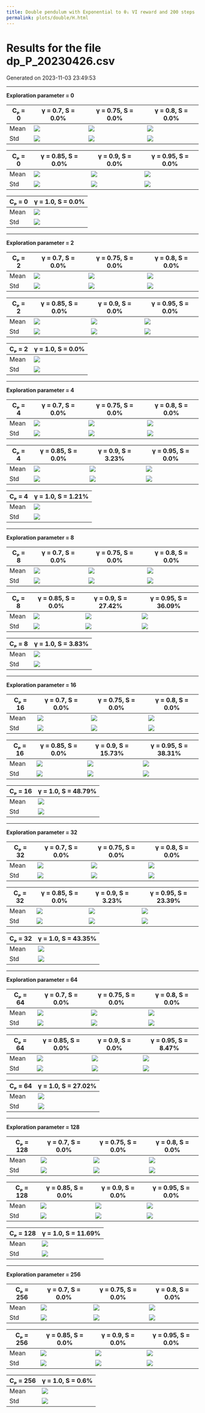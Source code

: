 ```yaml
---
title: Double pendulum with Exponential to θ₁ VI reward and 200 steps
permalink: plots/double/H.html
---
```


# Results for the file dp_P_20230426.csv 

Generated on 2023-11-03 23:49:53

---

**Exploration parameter = 0**

| Cₚ = 0 | γ = 0.7, S = 0.0% | γ = 0.75, S = 0.0% | γ = 0.8, S = 0.0% | 
| --- | --- | --- | --- | 
| Mean | ![](fig/dp_P/mean_g_0.7_cp_0.png) | ![](fig/dp_P/mean_g_0.75_cp_0.png) | ![](fig/dp_P/mean_g_0.8_cp_0.png) | 
| Std | ![](fig/dp_P/std_g_0.7_cp_0.png) | ![](fig/dp_P/std_g_0.75_cp_0.png) | ![](fig/dp_P/std_g_0.8_cp_0.png) | 

| Cₚ = 0 | γ = 0.85, S = 0.0% | γ = 0.9, S = 0.0% | γ = 0.95, S = 0.0% | 
| --- | --- | --- | --- | 
| Mean | ![](fig/dp_P/mean_g_0.85_cp_0.png) | ![](fig/dp_P/mean_g_0.9_cp_0.png) | ![](fig/dp_P/mean_g_0.95_cp_0.png) | 
| Std | ![](fig/dp_P/std_g_0.85_cp_0.png) | ![](fig/dp_P/std_g_0.9_cp_0.png) | ![](fig/dp_P/std_g_0.95_cp_0.png) | 

| Cₚ = 0 | γ = 1.0, S = 0.0% | 
| --- | --- | 
| Mean | ![](fig/dp_P/mean_g_1.0_cp_0.png) | 
| Std | ![](fig/dp_P/std_g_1.0_cp_0.png) | 

---

**Exploration parameter = 2**

| Cₚ = 2 | γ = 0.7, S = 0.0% | γ = 0.75, S = 0.0% | γ = 0.8, S = 0.0% | 
| --- | --- | --- | --- | 
| Mean | ![](fig/dp_P/mean_g_0.7_cp_2.png) | ![](fig/dp_P/mean_g_0.75_cp_2.png) | ![](fig/dp_P/mean_g_0.8_cp_2.png) | 
| Std | ![](fig/dp_P/std_g_0.7_cp_2.png) | ![](fig/dp_P/std_g_0.75_cp_2.png) | ![](fig/dp_P/std_g_0.8_cp_2.png) | 

| Cₚ = 2 | γ = 0.85, S = 0.0% | γ = 0.9, S = 0.0% | γ = 0.95, S = 0.0% | 
| --- | --- | --- | --- | 
| Mean | ![](fig/dp_P/mean_g_0.85_cp_2.png) | ![](fig/dp_P/mean_g_0.9_cp_2.png) | ![](fig/dp_P/mean_g_0.95_cp_2.png) | 
| Std | ![](fig/dp_P/std_g_0.85_cp_2.png) | ![](fig/dp_P/std_g_0.9_cp_2.png) | ![](fig/dp_P/std_g_0.95_cp_2.png) | 

| Cₚ = 2 | γ = 1.0, S = 0.0% | 
| --- | --- | 
| Mean | ![](fig/dp_P/mean_g_1.0_cp_2.png) | 
| Std | ![](fig/dp_P/std_g_1.0_cp_2.png) | 

---

**Exploration parameter = 4**

| Cₚ = 4 | γ = 0.7, S = 0.0% | γ = 0.75, S = 0.0% | γ = 0.8, S = 0.0% | 
| --- | --- | --- | --- | 
| Mean | ![](fig/dp_P/mean_g_0.7_cp_4.png) | ![](fig/dp_P/mean_g_0.75_cp_4.png) | ![](fig/dp_P/mean_g_0.8_cp_4.png) | 
| Std | ![](fig/dp_P/std_g_0.7_cp_4.png) | ![](fig/dp_P/std_g_0.75_cp_4.png) | ![](fig/dp_P/std_g_0.8_cp_4.png) | 

| Cₚ = 4 | γ = 0.85, S = 0.0% | γ = 0.9, S = 3.23% | γ = 0.95, S = 0.0% | 
| --- | --- | --- | --- | 
| Mean | ![](fig/dp_P/mean_g_0.85_cp_4.png) | ![](fig/dp_P/mean_g_0.9_cp_4.png) | ![](fig/dp_P/mean_g_0.95_cp_4.png) | 
| Std | ![](fig/dp_P/std_g_0.85_cp_4.png) | ![](fig/dp_P/std_g_0.9_cp_4.png) | ![](fig/dp_P/std_g_0.95_cp_4.png) | 

| Cₚ = 4 | γ = 1.0, S = 1.21% | 
| --- | --- | 
| Mean | ![](fig/dp_P/mean_g_1.0_cp_4.png) | 
| Std | ![](fig/dp_P/std_g_1.0_cp_4.png) | 

---

**Exploration parameter = 8**

| Cₚ = 8 | γ = 0.7, S = 0.0% | γ = 0.75, S = 0.0% | γ = 0.8, S = 0.0% | 
| --- | --- | --- | --- | 
| Mean | ![](fig/dp_P/mean_g_0.7_cp_8.png) | ![](fig/dp_P/mean_g_0.75_cp_8.png) | ![](fig/dp_P/mean_g_0.8_cp_8.png) | 
| Std | ![](fig/dp_P/std_g_0.7_cp_8.png) | ![](fig/dp_P/std_g_0.75_cp_8.png) | ![](fig/dp_P/std_g_0.8_cp_8.png) | 

| Cₚ = 8 | γ = 0.85, S = 0.0% | γ = 0.9, S = 27.42% | γ = 0.95, S = 36.09% | 
| --- | --- | --- | --- | 
| Mean | ![](fig/dp_P/mean_g_0.85_cp_8.png) | ![](fig/dp_P/mean_g_0.9_cp_8.png) | ![](fig/dp_P/mean_g_0.95_cp_8.png) | 
| Std | ![](fig/dp_P/std_g_0.85_cp_8.png) | ![](fig/dp_P/std_g_0.9_cp_8.png) | ![](fig/dp_P/std_g_0.95_cp_8.png) | 

| Cₚ = 8 | γ = 1.0, S = 3.83% | 
| --- | --- | 
| Mean | ![](fig/dp_P/mean_g_1.0_cp_8.png) | 
| Std | ![](fig/dp_P/std_g_1.0_cp_8.png) | 

---

**Exploration parameter = 16**

| Cₚ = 16 | γ = 0.7, S = 0.0% | γ = 0.75, S = 0.0% | γ = 0.8, S = 0.0% | 
| --- | --- | --- | --- | 
| Mean | ![](fig/dp_P/mean_g_0.7_cp_16.png) | ![](fig/dp_P/mean_g_0.75_cp_16.png) | ![](fig/dp_P/mean_g_0.8_cp_16.png) | 
| Std | ![](fig/dp_P/std_g_0.7_cp_16.png) | ![](fig/dp_P/std_g_0.75_cp_16.png) | ![](fig/dp_P/std_g_0.8_cp_16.png) | 

| Cₚ = 16 | γ = 0.85, S = 0.0% | γ = 0.9, S = 15.73% | γ = 0.95, S = 38.31% | 
| --- | --- | --- | --- | 
| Mean | ![](fig/dp_P/mean_g_0.85_cp_16.png) | ![](fig/dp_P/mean_g_0.9_cp_16.png) | ![](fig/dp_P/mean_g_0.95_cp_16.png) | 
| Std | ![](fig/dp_P/std_g_0.85_cp_16.png) | ![](fig/dp_P/std_g_0.9_cp_16.png) | ![](fig/dp_P/std_g_0.95_cp_16.png) | 

| Cₚ = 16 | γ = 1.0, S = 48.79% | 
| --- | --- | 
| Mean | ![](fig/dp_P/mean_g_1.0_cp_16.png) | 
| Std | ![](fig/dp_P/std_g_1.0_cp_16.png) | 

---

**Exploration parameter = 32**

| Cₚ = 32 | γ = 0.7, S = 0.0% | γ = 0.75, S = 0.0% | γ = 0.8, S = 0.0% | 
| --- | --- | --- | --- | 
| Mean | ![](fig/dp_P/mean_g_0.7_cp_32.png) | ![](fig/dp_P/mean_g_0.75_cp_32.png) | ![](fig/dp_P/mean_g_0.8_cp_32.png) | 
| Std | ![](fig/dp_P/std_g_0.7_cp_32.png) | ![](fig/dp_P/std_g_0.75_cp_32.png) | ![](fig/dp_P/std_g_0.8_cp_32.png) | 

| Cₚ = 32 | γ = 0.85, S = 0.0% | γ = 0.9, S = 3.23% | γ = 0.95, S = 23.39% | 
| --- | --- | --- | --- | 
| Mean | ![](fig/dp_P/mean_g_0.85_cp_32.png) | ![](fig/dp_P/mean_g_0.9_cp_32.png) | ![](fig/dp_P/mean_g_0.95_cp_32.png) | 
| Std | ![](fig/dp_P/std_g_0.85_cp_32.png) | ![](fig/dp_P/std_g_0.9_cp_32.png) | ![](fig/dp_P/std_g_0.95_cp_32.png) | 

| Cₚ = 32 | γ = 1.0, S = 43.35% | 
| --- | --- | 
| Mean | ![](fig/dp_P/mean_g_1.0_cp_32.png) | 
| Std | ![](fig/dp_P/std_g_1.0_cp_32.png) | 

---

**Exploration parameter = 64**

| Cₚ = 64 | γ = 0.7, S = 0.0% | γ = 0.75, S = 0.0% | γ = 0.8, S = 0.0% | 
| --- | --- | --- | --- | 
| Mean | ![](fig/dp_P/mean_g_0.7_cp_64.png) | ![](fig/dp_P/mean_g_0.75_cp_64.png) | ![](fig/dp_P/mean_g_0.8_cp_64.png) | 
| Std | ![](fig/dp_P/std_g_0.7_cp_64.png) | ![](fig/dp_P/std_g_0.75_cp_64.png) | ![](fig/dp_P/std_g_0.8_cp_64.png) | 

| Cₚ = 64 | γ = 0.85, S = 0.0% | γ = 0.9, S = 0.0% | γ = 0.95, S = 8.47% | 
| --- | --- | --- | --- | 
| Mean | ![](fig/dp_P/mean_g_0.85_cp_64.png) | ![](fig/dp_P/mean_g_0.9_cp_64.png) | ![](fig/dp_P/mean_g_0.95_cp_64.png) | 
| Std | ![](fig/dp_P/std_g_0.85_cp_64.png) | ![](fig/dp_P/std_g_0.9_cp_64.png) | ![](fig/dp_P/std_g_0.95_cp_64.png) | 

| Cₚ = 64 | γ = 1.0, S = 27.02% | 
| --- | --- | 
| Mean | ![](fig/dp_P/mean_g_1.0_cp_64.png) | 
| Std | ![](fig/dp_P/std_g_1.0_cp_64.png) | 

---

**Exploration parameter = 128**

| Cₚ = 128 | γ = 0.7, S = 0.0% | γ = 0.75, S = 0.0% | γ = 0.8, S = 0.0% | 
| --- | --- | --- | --- | 
| Mean | ![](fig/dp_P/mean_g_0.7_cp_128.png) | ![](fig/dp_P/mean_g_0.75_cp_128.png) | ![](fig/dp_P/mean_g_0.8_cp_128.png) | 
| Std | ![](fig/dp_P/std_g_0.7_cp_128.png) | ![](fig/dp_P/std_g_0.75_cp_128.png) | ![](fig/dp_P/std_g_0.8_cp_128.png) | 

| Cₚ = 128 | γ = 0.85, S = 0.0% | γ = 0.9, S = 0.0% | γ = 0.95, S = 0.0% | 
| --- | --- | --- | --- | 
| Mean | ![](fig/dp_P/mean_g_0.85_cp_128.png) | ![](fig/dp_P/mean_g_0.9_cp_128.png) | ![](fig/dp_P/mean_g_0.95_cp_128.png) | 
| Std | ![](fig/dp_P/std_g_0.85_cp_128.png) | ![](fig/dp_P/std_g_0.9_cp_128.png) | ![](fig/dp_P/std_g_0.95_cp_128.png) | 

| Cₚ = 128 | γ = 1.0, S = 11.69% | 
| --- | --- | 
| Mean | ![](fig/dp_P/mean_g_1.0_cp_128.png) | 
| Std | ![](fig/dp_P/std_g_1.0_cp_128.png) | 

---

**Exploration parameter = 256**

| Cₚ = 256 | γ = 0.7, S = 0.0% | γ = 0.75, S = 0.0% | γ = 0.8, S = 0.0% | 
| --- | --- | --- | --- | 
| Mean | ![](fig/dp_P/mean_g_0.7_cp_256.png) | ![](fig/dp_P/mean_g_0.75_cp_256.png) | ![](fig/dp_P/mean_g_0.8_cp_256.png) | 
| Std | ![](fig/dp_P/std_g_0.7_cp_256.png) | ![](fig/dp_P/std_g_0.75_cp_256.png) | ![](fig/dp_P/std_g_0.8_cp_256.png) | 

| Cₚ = 256 | γ = 0.85, S = 0.0% | γ = 0.9, S = 0.0% | γ = 0.95, S = 0.0% | 
| --- | --- | --- | --- | 
| Mean | ![](fig/dp_P/mean_g_0.85_cp_256.png) | ![](fig/dp_P/mean_g_0.9_cp_256.png) | ![](fig/dp_P/mean_g_0.95_cp_256.png) | 
| Std | ![](fig/dp_P/std_g_0.85_cp_256.png) | ![](fig/dp_P/std_g_0.9_cp_256.png) | ![](fig/dp_P/std_g_0.95_cp_256.png) | 

| Cₚ = 256 | γ = 1.0, S = 0.6% | 
| --- | --- | 
| Mean | ![](fig/dp_P/mean_g_1.0_cp_256.png) | 
| Std | ![](fig/dp_P/std_g_1.0_cp_256.png) | 

